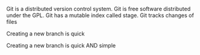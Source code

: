 Git is a distributed version control system.
Git is free software distributed under the GPL.
Git has a mutable index called stage.
Git tracks changes of files

Creating a new branch is quick

Creating a new branch is quick AND simple